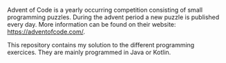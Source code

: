 Advent of Code is a yearly occurring competition consisting of small programming puzzles.
During the advent period a new puzzle is published every day.
More information can be found on their website: https://adventofcode.com/.

This repository contains my solution to the different programming exercices.
They are mainly programmed in Java or Kotlin.
